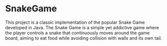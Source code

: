 # SnakeGame
This project is a classic implementation of the popular Snake Game developed in Java. The Snake Game is a simple yet addictive game where the player controls a snake that continuously moves around the game board, aiming to eat food while avoiding collision with walls and its own tail.
